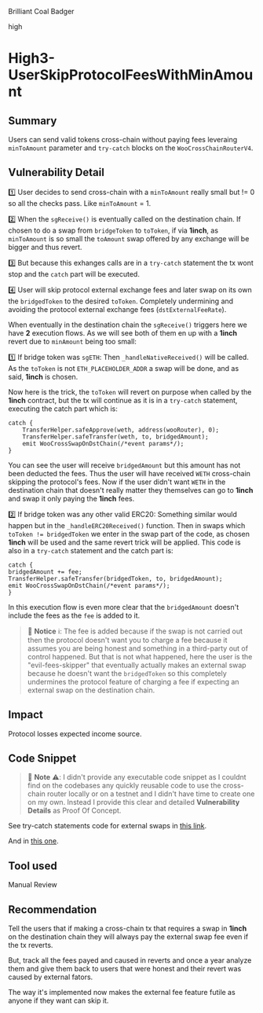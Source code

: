 Brilliant Coal Badger

high

# High3-UserSkipProtocolFeesWithMinAmount

## Summary

Users can send valid tokens cross-chain without paying fees leveraing `minToAmount` parameter and `try-catch` blocks on the `WooCrossChainRouterV4`.

## Vulnerability Detail

1️⃣ User decides to send cross-chain with a `minToAmount` really small but != 0 so all the checks pass. Like `minToAmount` = 1. 

2️⃣ When the `sgReceive()` is eventually called on the destination chain. If chosen to do a swap from `bridgeToken` to `toToken`, if via **1inch**, as `minToAmount` is so small the `toAmount` swap offered by any exchange will be bigger and thus revert.

3️⃣ But because this exhanges calls are in a `try-catch` statement the tx wont stop and the `catch` part will be executed.

4️⃣ User will skip protocol external exchange fees and later swap on its own the `bridgedToken` to the desired `toToken`. Completely undermining and avoiding the protocol external exchange fees (`dstExternalFeeRate`).

When eventually in the destination chain the `sgReceive()` triggers here we have **2** execution flows. As we will see both of them en up with a **1inch** revert due to `minAmount` being too small:

1️⃣ If bridge token was `sgETH`: Then `_handleNativeReceived()` will be called. As the `toToken` is not `ETH_PLACEHOLDER_ADDR` a swap will be done, and as said, **1inch** is chosen.

Now here is the trick, the `toToken` will revert on purpose when called by the **1inch** contract, but the tx will continue as it is in a `try-catch` statement, executing the catch part which is:

```solidity
catch {
    TransferHelper.safeApprove(weth, address(wooRouter), 0);
    TransferHelper.safeTransfer(weth, to, bridgedAmount);
    emit WooCrossSwapOnDstChain(/*event params*/);
}
```

You can see the user will receive `bridgedAmount` but this amount has not been deducted the fees. Thus the user will have received `WETH` cross-chain skipping the protocol's fees. Now if the user didn't want `WETH` in the destination chain that doesn't really matter they themselves can go to **1inch** and swap it only paying the **1inch** fees.

2️⃣ If bridge token was any other valid ERC20: Something similar would happen but in the `_handleERC20Received()` function. Then in swaps which `toToken != bridgedToken` we enter in the swap part of the code, as chosen **1inch** will be used and the same revert trick will be applied. This code is also in a `try-catch` statement and the catch part is:

```solidity
catch {
bridgedAmount += fee;
TransferHelper.safeTransfer(bridgedToken, to, bridgedAmount);
emit WooCrossSwapOnDstChain(/*event params*/);
}
```

In this execution flow is even more clear that the `bridgedAmount` doesn't include the fees as the `fee` is added to it.

> 🔔 **Notice** ℹ️: The fee is added because if the swap is not carried out then the protocol doesn't want you to charge a fee because it assumes you are being honest and something in a third-party out of control happened. But that is not what happened, here the user is the "evil-fees-skipper" that eventually actually makes an external swap because he doesn't want the `bridgedToken` so this completely undermines the protocol feature of charging a fee if expecting an external swap on the destination chain.

## Impact

Protocol losses expected income source.

## Code Snippet

> 🚧 **Note** ⚠️: I didn't provide any executable code snippet as I couldnt find on the codebases any quickly reusable code to use the cross-chain router locally or on a testnet and I didn't have time to create one on my own. Instead I provide this clear and detailed **Vulnerability Details** as Proof Of Concept.

See try-catch statements code for external swaps in [this link](https://github.com/sherlock-audit/2024-03-woofi-swap/blob/main/WooPoolV2/contracts/CrossChain/WooCrossChainRouterV4.sol#L305).

And in [this one](https://github.com/sherlock-audit/2024-03-woofi-swap/blob/main/WooPoolV2/contracts/CrossChain/WooCrossChainRouterV4.sol#L418).

## Tool used

Manual Review

## Recommendation

Tell the users that if making a cross-chain tx that requires a swap in **1inch** on the destination chain they will always pay the external swap fee even if the tx reverts.

But, track all the fees payed and caused in reverts and once a year analyze them and give them back to users that were honest and their revert was caused by external fators.

The way it's implemented now makes the external fee feature futile as anyone if they want can skip it.
